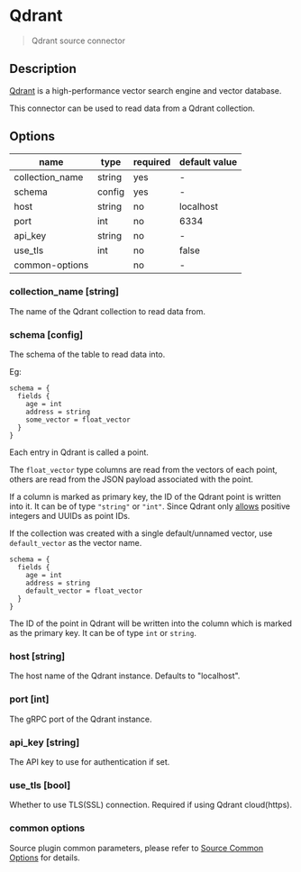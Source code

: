 # Qdrant

> Qdrant source connector

## Description

[Qdrant](https://qdrant.tech/) is a high-performance vector search engine and vector database.

This connector can be used to read data from a Qdrant collection.

## Options

|      name       |  type  | required | default value |
|-----------------|--------|----------|---------------|
| collection_name | string | yes      | -             |
| schema          | config | yes      | -             |
| host            | string | no       | localhost     |
| port            | int    | no       | 6334          |
| api_key         | string | no       | -             |
| use_tls         | int    | no       | false         |
| common-options  |        | no       | -             |

### collection_name [string]

The name of the Qdrant collection to read data from.

### schema [config]

The schema of the table to read data into.

Eg:

```hocon
schema = {
  fields {
    age = int
    address = string
    some_vector = float_vector
  }
}
```

Each entry in Qdrant is called a point.

The `float_vector` type columns are read from the vectors of each point, others are read from the JSON payload associated with the point.

If a column is marked as primary key, the ID of the Qdrant point is written into it. It can be of type `"string"` or `"int"`. Since Qdrant only [allows](https://qdrant.tech/documentation/concepts/points/#point-ids) positive integers and UUIDs as point IDs.

If the collection was created with a single default/unnamed vector, use `default_vector` as the vector name.

```hocon
schema = {
  fields {
    age = int
    address = string
    default_vector = float_vector
  }
}
```

The ID of the point in Qdrant will be written into the column which is marked as the primary key. It can be of type `int` or `string`.

### host [string]

The host name of the Qdrant instance. Defaults to "localhost".

### port [int]

The gRPC port of the Qdrant instance.

### api_key [string]

The API key to use for authentication if set.

### use_tls [bool]

Whether to use TLS(SSL) connection. Required if using Qdrant cloud(https).

### common options

Source plugin common parameters, please refer to [Source Common Options](../source-common-options.md) for details.
